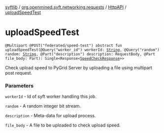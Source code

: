 [syftlib](../../index.md) / [org.openmined.syft.networking.requests](../index.md) / [HttpAPI](index.md) / [uploadSpeedTest](./upload-speed-test.md)

# uploadSpeedTest

`@Multipart @POST("federated/speed-test") abstract fun uploadSpeedTest(@Query("worker_id") workerId: `[`String`](https://kotlinlang.org/api/latest/jvm/stdlib/kotlin/-string/index.html)`, @Query("random") random: `[`String`](https://kotlinlang.org/api/latest/jvm/stdlib/kotlin/-string/index.html)`, @Part("description") description: RequestBody, @Part file_body: Part): Single<Response<`[`SpeedCheckResponse`](../../org.openmined.syft.networking.datamodels.syft/-speed-check-response/index.md)`>>`

Check upload speed to PyGrid Server by uploading a file using multipart post request.

### Parameters

`workerId` - Id of syft worker handling this job.

`random` - A random integer bit stream.

`description` - Meta-data for upload process.

`file_body` - A file to be uploaded to check upload speed.